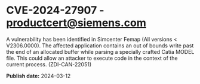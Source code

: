 # CVE-2024-27907 - productcert@siemens.com

A vulnerability has been identified in Simcenter Femap (All versions < V2306.0000). The affected application contains an out of bounds write past the end of an allocated buffer while parsing a specially crafted Catia MODEL file. This could allow an attacker to execute code in the context of the current process. (ZDI-CAN-22051)

**Publish date:** 2024-03-12
